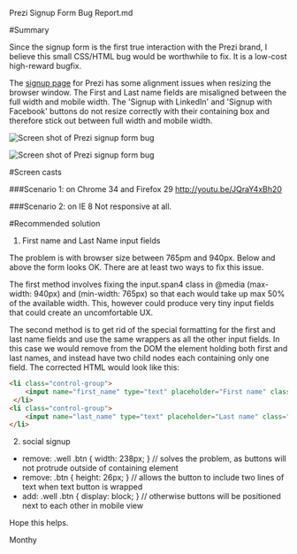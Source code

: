 Prezi Signup Form Bug Report.md

#Summary

Since the signup form is the first true interaction with the Prezi brand, I believe this small CSS/HTML bug would be worthwhile to fix. It is a low-cost high-reward bugfix.

The [signup page](https://prezi.com/profile/registration/?license_type=PUBLIC) for Prezi has some alignment issues when resizing the browser window. The First and Last name fields are misaligned between the full width and mobile width. The 'Signup with LinkedIn' and 'Signup with Facebook' buttons do not resize correctly with their containing box and therefore stick out between full width and mobile width.

![Screen shot of Prezi signup form bug](https://github.com/monthypython/bug-reports/master/Prezi_SignupPage_Bug.jpg)

![Screen shot of Prezi signup form bug](https://github.com/monthypython/bug-reports/master/Prezi_SignupPage_Bug2.jpg)

#Screen casts

###Scenario 1: on Chrome 34 and Firefox 29
http://youtu.be/JQraY4xBh20

###Scenario 2: on IE 8
Not responsive at all.

#Recommended solution

1) First name and Last Name input fields

The problem is with browser size between 765pm and 940px. Below and above the form looks OK. There are at least two ways to fix this issue.

The first method involves fixing the input.span4 class in @media (max-width: 940px) and (min-width: 765px) so that each would take up max 50% of the available width. This, however could produce very tiny input fields that could create an uncomfortable UX.

The second method is to get rid of the special formatting for the first and last name fields and use the same wrappers as all the other input fields. In this case we would remove from the DOM the element holding both first and last names, and instead have two child nodes each containing only one field. The corrected HTML would look like this:

```html
<li class="control-group">
	<input name="first_name" type="text" placeholder="First name" class="input-large span8 textfield" id="id_first_name">
 </li>
<li class="control-group">
	<input name="last_name" type="text" placeholder="Last name" class="input-large span8 textfield" id="id_last_name">
</li>
```

2) social signup
- remove: .well .btn { width: 238px; } // solves the problem, as buttons will not protrude outside of containing element
- remove: .btn { height: 26px; } // allows the button to include two lines of text when text button is wrapped
- add: .well .btn { display: block; } // otherwise buttons will be positioned next to each other in mobile view

Hope this helps.

Monthy
